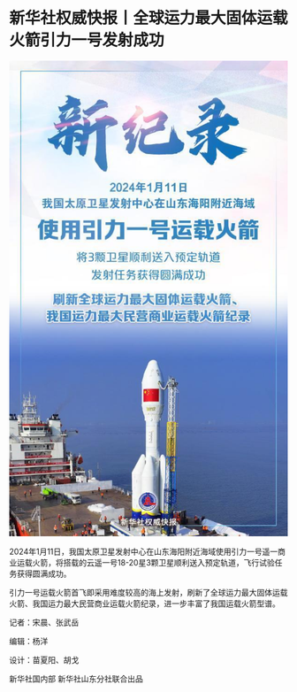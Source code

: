 # 新华社权威快报丨全球运力最大固体运载火箭引力一号发射成功

![6f0321bcb6372f34b89af2583a822e62.jpg](https://raw.githubusercontent.com/qqhsx/qqnews_image/main/2024/01/11/新华社权威快报丨全球运力最大固体运载火箭引力一号发射成功/6f0321bcb6372f34b89af2583a822e62.jpg)

2024年1月11日，我国太原卫星发射中心在山东海阳附近海域使用引力一号遥一商业运载火箭，将搭载的云遥一号18-20星3颗卫星顺利送入预定轨道，飞行试验任务获得圆满成功。

引力一号运载火箭首飞即采用难度较高的海上发射，刷新了全球运力最大固体运载火箭、我国运力最大民营商业运载火箭纪录，进一步丰富了我国运载火箭型谱。

记者：宋晨、张武岳

编辑：杨洋

设计：苗夏阳、胡戈

新华社国内部 新华社山东分社联合出品

